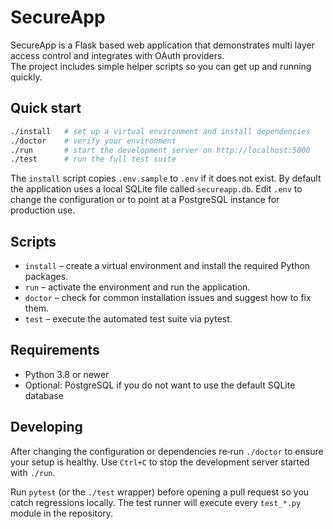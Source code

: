 # SecureApp

SecureApp is a Flask based web application that demonstrates multi layer access control and integrates with OAuth providers.  
The project includes simple helper scripts so you can get up and running quickly.

## Quick start

```bash
./install   # set up a virtual environment and install dependencies
./doctor    # verify your environment
./run       # start the development server on http://localhost:5000
./test      # run the full test suite
```

The `install` script copies `.env.sample` to `.env` if it does not exist.  By default the application uses a local SQLite
file called `secureapp.db`.  Edit `.env` to change the configuration or to point at a PostgreSQL instance for production use.

## Scripts

* `install` – create a virtual environment and install the required Python packages.
* `run` – activate the environment and run the application.
* `doctor` – check for common installation issues and suggest how to fix them.
* `test` – execute the automated test suite via pytest.

## Requirements

* Python 3.8 or newer
* Optional: PostgreSQL if you do not want to use the default SQLite database

## Developing

After changing the configuration or dependencies re‑run `./doctor` to ensure your setup is healthy.  Use `Ctrl+C` to stop
 the development server started with `./run`.

Run `pytest` (or the `./test` wrapper) before opening a pull request so you catch regressions locally.  The test runner will
 execute every `test_*.py` module in the repository.
